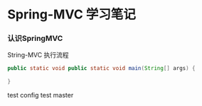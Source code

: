 # Spring-MVC 学习笔记

### 认识SpringMVC

String-MVC 执行流程

~~~java  
public static void public static void main(String[] args) {
	
}

~~~
test config
test master